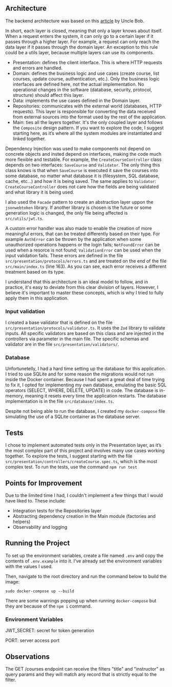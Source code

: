 ## Architecture

The backend architecture was based on this [article](https://blog.cleancoder.com/uncle-bob/2012/08/13/the-clean-architecture.html) by Uncle Bob.

In short, each layer is closed, meaning that only a layer knows about itself. When a request enters the system, it can only go to a certain layer if it passes through a higher layer. For example, a request can only reach the data layer if it passes through the domain layer. An exception to this rule could be a utils layer, because multiple layers can use its components.

- Presentation: defines the client interface. This is where HTTP requests and errors are handled.
- Domain: defines the business logic and use cases (create course, list courses, update course, authentication, etc.). Only the business logic interfaces are defined here, not the actual implementation. No operational changes in the software (database, security, protocol, structure) should affect this layer.
- Data: implements the use cases defined in the Domain layer.
- Repositories: communicates with the external world (databases, HTTP requests). This layer is responsible for converting the data received from external sources into the format used by the rest of the application.
- Main: ties all the layers together. It's the only coupled layer and follows the `Composite` design pattern. If you want to explore the code, I suggest starting here, as it’s where all the system modules are instantiated and linked together.

Dependency Injection was used to make components not depend on concrete objects and insted depend on interfaces, making the code much more flexible and testable. For example, the `CreateCourseController` class depends on two interfaces: `SaveCourse` and `Validator`. The only thing this class knows is that when `SaveCourse` is executed it save the courses into some database, no matter what database it is (filesystem, SQL database, cache, etc...) and how it is being saved. The same applies to `Validator`: `CreateCourseController` does not care how the fields are being validated and what library it is being used.

I also used the `Facade` pattern to create an abstraction layer uppon the `jsonwebtoken` library. If another library is chosen is the future or some generation logic is changed, the only file being affected is `src/utils/jwt.ts`.

A custom error handler was also made to enable the creation of more meaningful errors, that can be treated differently based on their type. For example `AuthError` can be thrown by the application when some unauthorized operations happens or the login fails; `NotFoundError` can be used when a resorce is not found; `ValidationError` can be used when the input validation fails. These errors are defined in the file `src/presentation/protocols/errors.ts` and are treated on the end of the file `src/main/index.ts` (line 163). As you can see, each error receives a different treatment based on its type.

I understand that this architecture is an ideal model to follow, and in practice, it's easy to deviate from this clear division of layers. However, I believe it's important to master these concepts, which is why I tried to fully apply them in this application.

### Input validation

I created a base validator that is defined on the file `src/presentation/protocols/validator.ts`. It uses the `Zod` library to validate inputs. All specific validators are based on this class and are injected in the controllers via parameter in the main file. The specific schemas and validator are in the file `src/presentation/validators/`.

### Database

Unfortunetelly, I had a hard time setting up the database for this application. I tried to use SQLite and for some reason the migrations would not run inside the Docker container. Because I had spent a great deal of time trying to fix it, I opted for implementing my own database, emulating the basic SQL operators (SELECT, WHERE, DELETE, UPDATE) in code. The database is in-memory, meaning it resets every time the application restarts. The database implementation is in the file `src/database/index.ts`.

Despite not being able to run the database, I created my `docker-compose` file simulating the use of a SQLite container as the database server.

## Tests

I chose to implement automated tests only in the Presentation layer, as it’s the most complex part of this project and involves many use cases working together. To explore the tests, I suggest starting with the file `src/presentation/controllers/createCourse.spec.ts`, which is the most complex test. To run the tests, use the command `npm run test`

## Points for Improvement

Due to the limited time I had, I couldn't implement a few things that I would have liked to. These include:

- Integration tests for the Repositories layer
- Abstracting dependency creation in the Main module (factories and helpers)
- Observability and logging

## Running the Project

To set up the environment variables, create a file named `.env` and copy the contents of `.env.example` into it. I’ve already set the environment variables with the values I used.

Then, navigate to the root directory and run the command below to build the image:

`sudo docker-compose up --build`

There are some warnings popping up when running `docker-compose` but they are because of the `npm i` command.

### Environment Variables

JWT_SECRET: secret for token generation

PORT: server access port

## Observations

The GET /courses endpoint can receive the filters "title" and "instructor" as query params and they will match any record that is strictly equal to the filter.
